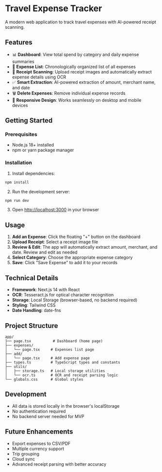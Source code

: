 # Travel Expense Tracker

A modern web application to track travel expenses with AI-powered receipt scanning.

## Features

- 📊 **Dashboard**: View total spend by category and daily expense summaries
- 📝 **Expense List**: Chronologically organized list of all expenses
- 📸 **Receipt Scanning**: Upload receipt images and automatically extract expense details using OCR
- ✅ **Smart Extraction**: AI-powered extraction of amount, merchant name, and date
- 🗑️ **Delete Expenses**: Remove individual expense records
- 📱 **Responsive Design**: Works seamlessly on desktop and mobile devices

## Getting Started

### Prerequisites

- Node.js 18+ installed
- npm or yarn package manager

### Installation

1. Install dependencies:
```bash
npm install
```

2. Run the development server:
```bash
npm run dev
```

3. Open [http://localhost:3000](http://localhost:3000) in your browser

## Usage

1. **Add an Expense**: Click the floating "+" button on the dashboard
2. **Upload Receipt**: Select a receipt image file
3. **Review & Edit**: The app will automatically extract amount, merchant, and date. Review and edit as needed
4. **Select Category**: Choose the appropriate expense category
5. **Save**: Click "Save Expense" to add it to your records

## Technical Details

- **Framework**: Next.js 14 with React
- **OCR**: Tesseract.js for optical character recognition
- **Storage**: Local Storage (browser-based, no backend required)
- **Styling**: Tailwind CSS
- **Date Handling**: date-fns

## Project Structure

```
app/
├── page.tsx          # Dashboard (home page)
├── expenses/
│   └── page.tsx     # Expenses list page
├── add/
│   └── page.tsx     # Add expense page
├── types.ts         # TypeScript types and constants
├── utils/
│   ├── storage.ts   # Local storage utilities
│   └── ocr.ts       # OCR and receipt parsing logic
└── globals.css      # Global styles

```

## Development

- All data is stored locally in the browser's localStorage
- No authentication required
- No backend server needed for MVP

## Future Enhancements

- Export expenses to CSV/PDF
- Multiple currency support
- Trip grouping
- Cloud sync
- Advanced receipt parsing with better accuracy

